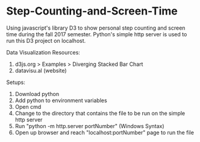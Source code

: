 # Step-Counting-and-Screen-Time
Using javascript's library D3 to show personal step counting and screen time during the fall 2017 semester.
Python's simple http server is used to run this D3 project on localhost.

Data Visualization Resources: 
1. d3js.org > Examples > Diverging Stacked Bar Chart
2. datavisu.al (website)

Setups:
1. Download python
2. Add python to environment variables
2. Open cmd
3. Change to the directory that contains the file to be run on the simple http server
4. Run "python -m http.server portNumber" (Windows Syntax)
5. Open up browser and reach "localhost:portNumber" page to run the file
